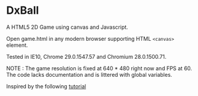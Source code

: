 DxBall
======

A HTML5 2D Game using canvas and Javascript.

Open game.html in any modern browser supporting HTML `<canvas>` element. 

Tested in IE10, Chrome 29.0.1547.57 and Chromium 28.0.1500.71.

NOTE : 
The game resolution is fixed at 640 * 480 right now and FPS at 60.
The code lacks documentation and is littered with global variables.

Inspired by the following
<a href = "http://billmill.org/static/canvastutorial/">
tutorial
</a>

